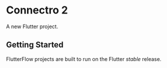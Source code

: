 # Connectro 2

A new Flutter project.

## Getting Started

FlutterFlow projects are built to run on the Flutter _stable_ release.
